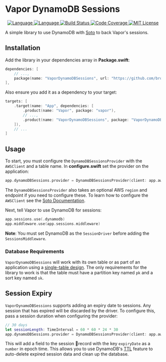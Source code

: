 # Vapor DynamoDB Sessions

<p align="center">
    <a href="https://vapor.codes">
        <img src="http://img.shields.io/badge/Vapor-4-brightgreen.svg" alt="Language">
    </a>
    <a href="https://swift.org">
        <img src="http://img.shields.io/badge/Swift-5.2-brightgreen.svg" alt="Language">
    </a>
    <a href="https://github.com/brokenhandsio/vapor-dynamodb-sessions/actions">
         <img src="https://github.com/brokenhandsio/vapor-dynamodb-sessions/workflows/CI/badge.svg?branch=main" alt="Build Status">
    <a href="https://codecov.io/gh/brokenhandsio/vapor-dynamodb-sessions">
        <img src="https://codecov.io/gh/brokenhandsio/vapor-dynamodb-sessions/branch/main/graph/badge.svg" alt="Code Coverage">
    </a>
    <a href="https://raw.githubusercontent.com/brokenhandsio/vapor-dynamodb-sessions/main/LICENSE">
        <img src="https://img.shields.io/badge/license-MIT-blue.svg" alt="MIT License">
    </a>
</p>

A simple library to use DynamoDB with [Soto](https://github.com/soto-project/soto) to back Vapor's sessions.

## Installation

Add the library in your dependencies array in **Package.swift**:

```swift
dependencies: [
    // ...,
    package(name: "VaporDynamoDBSessions", url: "https://github.com/brokenhandsio/vapor-dynamodb-sessions.git", from: "1.0.0"),
],
```

Also ensure you add it as a dependency to your target:

```swift
targets: [
    .target(name: "App", dependencies: [
        .product(name: "Vapor", package: "vapor"), 
        // ..., 
        .product(name: "VaporDynamoDBSessions", package: "VaporDynamoDBSessions")
    ]),
    // ...
]
```

## Usage

To start, you must configure the `DynamoDBSessionsProvider` with the `AWSClient` and a table name. In **configure.swift** set the provider on the application:

```swift
app.dynamoDBSessions.provider = DynamoDBSessionsProvider(client: app.aws.client, tableName: tableName)
```

The `DynamoDBSessionsProvider` also takes an optional AWS `region` and endpoint if you need to configure these. To learn how to configure the `AWSClient` see the [Soto Documentation](https://soto.codes/user-guides/using-soto-with-vapor.html).

Next, tell Vapor to use DynamoDB for sessions:

```swift
app.sessions.use(.dynamodb)
app.middleware.use(app.sessions.middleware)
```

**Note**: You must set DynamoDB as the `SessionDriver` before adding the `SessionsMiddleware`.

### Database Requirements

`VaporDynamoDBSessions` will work with its own table or as part of an application using a [single-table design](https://www.alexdebrie.com/posts/dynamodb-single-table/). The only requirements for the library to work is that the table must have a partition key named `pk` and a sort key named `sk`.

## Session Expiry

`VaporDynamoDBSessions` supports adding an expiry date to sessions. Any session that has expired will be discarded by the driver. To configure this, pass a session duration when configuring the provider:

```swift
// 30 days
let sessionLength: TimeInterval = 60 * 60 * 24 * 30
app.dynamoDBSessions.provider = DynamoDBSessionsProvider(client: app.aws.client, tableName: tableName, region: .useast1, endpoint: dynamoDBEndpoint, sessionLength: sessionLength)
```

This will add a field to the session record with the key `expiryDate` as a `number` in epoch time. This allows you to use DynamoDB's [TTL](https://docs.aws.amazon.com/amazondynamodb/latest/developerguide/TTL.html) feature to auto-delete expired session data and clean up the database.
